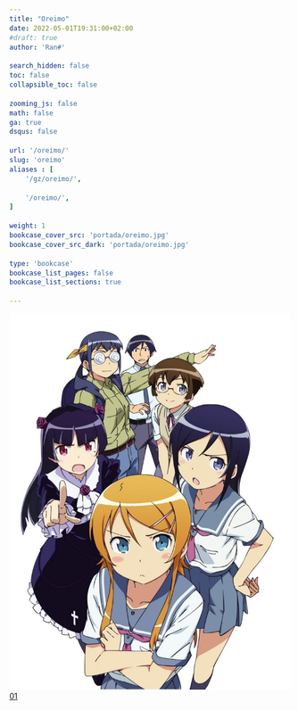 ```yaml
---
title: "Oreimo"
date: 2022-05-01T19:31:00+02:00
#draft: true
author: 'Ran#'

search_hidden: false
toc: false
collapsible_toc: false

zooming_js: false
math: false
ga: true
dsqus: false

url: '/oreimo/'
slug: 'oreimo'
aliases : [
    '/gz/oreimo/',

    '/oreimo/',
]

weight: 1
bookcase_cover_src: 'portada/oreimo.jpg'
bookcase_cover_src_dark: 'portada/oreimo.jpg'

type: 'bookcase'
bookcase_list_pages: false
bookcase_list_sections: true

---
```


<div style="text-align: center">
    <img title="oreimo" alt="oreimo" src="/portada/oreimo.jpg">
</div>

<a href="/sub/oreimo/oreimo_01-gz.ass" download>
    01
</a>
